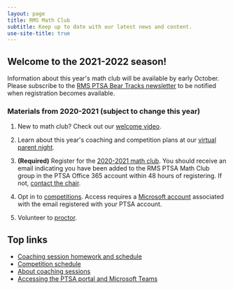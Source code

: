 ```yaml
---
layout: page
title: RMS Math Club
subtitle: Keep up to date with our latest news and content.
use-site-title: true
---
```


## Welcome to the 2021-2022 season!

Information about this year's math club will be available by early October. Please subscribe to the
[RMS PTSA Bear Tracks newsletter](https://emailoctopus.com/lists/b1bc567a-d35d-11ea-a3d0-06b4694bee2a/forms/subscribe)
to be notified when registration becomes available.

### Materials from 2020-2021 (subject to change this year)

1. New to math club? Check out our [welcome video](https://www.youtube.com/watch?v=HP58Q_IAsq8).

1. Learn about this year's coaching and competition plans at our [virtual parent night](https://youtu.be/3r6sB6Tdlic).

1. **(Required)** Register for the [2020-2021 math club](http://rmsptsa.org/Packet/MathClubReg). You should receive an email indicating you have been added to the RMS PTSA Math Club group in the PTSA Office 365 account within 48 hours of registering. If not, [contact the chair](mailto:mathclubchair@rmsptsa.org).

1. Opt in to [competitions](https://rmsptsa.sharepoint.com/:x:/r/sites/mathclub/_layouts/15/Doc.aspx?sourcedoc=%7B571B3375-9DF4-42A2-B345-8313C7182EEF%7D&file=Competitions%20%26%20Teams.xlsx&action=default&mobileredirect=true). Access requires a [Microsoft account](https://account.microsoft.com) associated with the email registered with your PTSA account.

1. Volunteer to [proctor](https://rmsptsa.sharepoint.com/:x:/r/sites/mathclub/_layouts/15/Doc.aspx?sourcedoc=%7B04784B0A-C6F9-42F1-851C-6BA66317BB27%7D&file=Volunteers.xlsx&action=default&mobileredirect=true).

## Top links

- [Coaching session homework and schedule](schedule)
- [Competition schedule](competitions)
- [About coaching sessions](sessions)
- [Accessing the PTSA portal and Microsoft Teams](portal)
